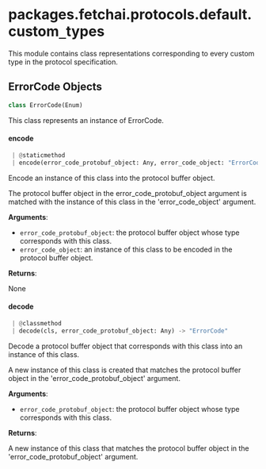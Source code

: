 <a name="packages.fetchai.protocols.default.custom_types"></a>
# packages.fetchai.protocols.default.custom`_`types

This module contains class representations corresponding to every custom type in the protocol specification.

<a name="packages.fetchai.protocols.default.custom_types.ErrorCode"></a>
## ErrorCode Objects

```python
class ErrorCode(Enum)
```

This class represents an instance of ErrorCode.

<a name="packages.fetchai.protocols.default.custom_types.ErrorCode.encode"></a>
#### encode

```python
 | @staticmethod
 | encode(error_code_protobuf_object: Any, error_code_object: "ErrorCode") -> None
```

Encode an instance of this class into the protocol buffer object.

The protocol buffer object in the error_code_protobuf_object argument is matched with the instance of this class in the 'error_code_object' argument.

**Arguments**:

- `error_code_protobuf_object`: the protocol buffer object whose type corresponds with this class.
- `error_code_object`: an instance of this class to be encoded in the protocol buffer object.

**Returns**:

None

<a name="packages.fetchai.protocols.default.custom_types.ErrorCode.decode"></a>
#### decode

```python
 | @classmethod
 | decode(cls, error_code_protobuf_object: Any) -> "ErrorCode"
```

Decode a protocol buffer object that corresponds with this class into an instance of this class.

A new instance of this class is created that matches the protocol buffer object in the 'error_code_protobuf_object' argument.

**Arguments**:

- `error_code_protobuf_object`: the protocol buffer object whose type corresponds with this class.

**Returns**:

A new instance of this class that matches the protocol buffer object in the 'error_code_protobuf_object' argument.

